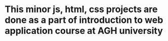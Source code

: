 # This minor js, html, css projects are done as a part of introduction to web application course at AGH university

